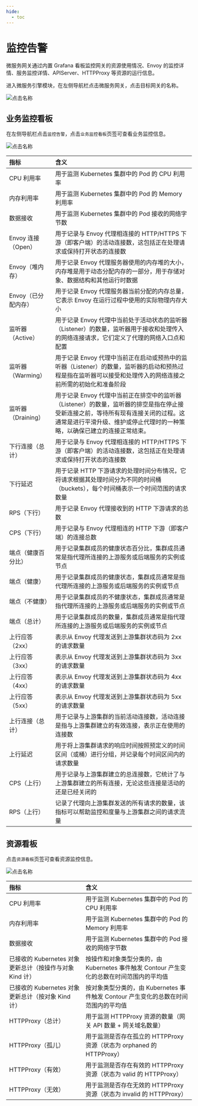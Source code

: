 ```yaml
---
hide:
  - toc
---
```


# 监控告警

微服务网关通过内置 Grafana 看板监控网关的资源使用情况、Envoy 的监控详情、服务监控详情、APIServer、HTTPProxy 等资源的运行信息。

进入微服务引擎模块，在左侧导航栏点击微服务网关，点击目标网关的名称。

![点击名称](https://docs.daocloud.io/daocloud-docs-images/docs/zh/docs/skoala/images/alert01.png)

## 业务监控看板

在左侧导航栏点击`监控告警`，点击`业务监控看板`页签可查看业务监控信息。

![点击名称](https://docs.daocloud.io/daocloud-docs-images/docs/zh/docs/skoala/images/alert02.png)

| 指标 | 含义 |
| :--- | :-- |
| CPU 利用率 | 用于监测 Kubernetes 集群中的 Pod 的 CPU 利用率 |
| 内存利用率 | 用于监测 Kubernetes 集群中的 Pod 的 Memory 利用率 |
| 数据接收 | 用于监测 Kubernetes 集群中的 Pod 接收的网络字节数 |
| Envoy 连接（Open） | 用于记录与 Envoy 代理相连接的 HTTP/HTTPS 下游（即客户端）的活动连接数，这包括正在处理请求或保持打开状态的连接数 |
| Envoy（堆内存） | 用于记录 Envoy 代理服务器使用的内存堆的大小，内存堆是用于动态分配内存的一部分，用于存储对象、数据结构和其他运行时数据 |
| Envoy（已分配内存） | 用于记录 Envoy 代理服务器当前分配的内存总量，它表示 Envoy 在运行过程中使用的实际物理内存大小 |
| 监听器（Active） | 用于记录 Envoy 代理中当前处于活动状态的监听器（Listener）的数量，监听器用于接收和处理传入的网络连接请求，它们定义了代理的网络入口点和配置 |
| 监听器（Warming） | 用于记录 Envoy 代理中当前正在启动或预热中的监听器（Listener）的数量，监听器的启动和预热过程是指在监听器可以接受和处理传入的网络连接之前所需的初始化和准备阶段 |
| 监听器（Draining） | 用于记录 Envoy 代理中当前正在排空中的监听器（Listener）的数量，监听器的排空是指在停止接受新连接之前，等待所有现有连接关闭的过程。这通常是进行平滑升级、维护或停止代理时的一种策略，以确保已建立的连接正常结束。 |
| 下行连接（总计） | 用于记录与 Envoy 代理相连接的 HTTP/HTTPS 下游（即客户端）的活动连接数，这包括正在处理请求或保持打开状态的连接数 |
| 下行延迟 | 用于记录 HTTP 下游请求的处理时间分布情况，它将请求根据其处理时间分为不同的时间桶（buckets），每个时间桶表示一个时间范围的请求数量 |
| RPS（下行） | 用于记录 Envoy 代理接收到的 HTTP 下游请求的总数 |
| CPS（下行） | 用于记录与 Envoy 代理相连的 HTTP 下游（即客户端）的连接总数 |
| 端点（健康百分比） | 用于记录集群成员的健康状态百分比，集群成员通常是指代理所连接的上游服务或后端服务的实例或节点 |
| 端点（健康） | 用于记录集群成员的健康状态，集群成员通常是指代理所连接的上游服务或后端服务的实例或节点 |
| 端点（不健康） | 用于记录集群成员的不健康状态，集群成员通常是指代理所连接的上游服务或后端服务的实例或节点 |
| 端点（总计） | 用于记录集群成员的数量，集群成员通常是指代理所连接的上游服务或后端服务的实例或节点 |
| 上行应答（2xx） | 表示从 Envoy 代理发送到上游集群状态码为 2xx 的请求数量 |
| 上行应答（3xx） | 表示从 Envoy 代理发送到上游集群状态码为 3xx 的请求数量 |
| 上行应答（4xx） | 表示从 Envoy 代理发送到上游集群状态码为 4xx 的请求数量 |
| 上行应答（5xx） | 表示从 Envoy 代理发送到上游集群状态码为 5xx 的请求数量 |
| 上行连接（总计） | 用于记录与上游集群的当前活动连接数，活动连接是指与上游集群建立的有效连接，表示正在使用的连接数 |
| 上行延迟 | 用于将上游集群请求的响应时间按照预定义的时间区间（或桶）进行分组，并记录每个时间区间内的请求数量 |
| CPS（上行） | 用于记录与上游集群建立的总连接数，它统计了与上游集群建立的所有连接，无论这些连接是活动的还是已经关闭的 |
| RPS（上行） | 记录了代理向上游集群发送的所有请求的数量，该指标可以帮助监控和度量与上游集群之间的请求流量 |

## 资源看板

点击`资源看板`页签可查看资源监控信息。

![点击名称](https://docs.daocloud.io/daocloud-docs-images/docs/zh/docs/skoala/images/alert03.png)

| 指标 | 含义 |
| :-- | :-- |
| CPU 利用率 | 用于监测 Kubernetes 集群中的 Pod 的 CPU 利用率 |
| 内存利用率 | 用于监测 Kubernetes 集群中的 Pod 的 Memory 利用率 |
| 数据接收 | 用于监测 Kubernetes 集群中的 Pod 接收的网络字节数 |
| 已接收的 Kubernetes 对象更新总计（按操作与对象 Kind 计） | 按操作和对象类型分类的，由 Kubernetes 事件触发 Contour 产生变化的总数在时间范围内的平均值 |
| 已接收的 Kubernetes 对象更新总计（按对象 Kind 计） | 按对象类型分类的，由 Kubernetes 事件触发 Contour 产生变化的总数在时间范围内的平均值 |
| HTTPProxy（总计） | 用于监测 HTTPProxy 资源的数量（网关 API 数量 + 网关域名数量） |
| HTTPProxy（孤儿） | 用于监测是否存在孤立的 HTTPProxy 资源（状态为 orphaned 的 HTTPProxy） |
| HTTPProxy（有效） | 用于监测是否存在有效的 HTTPProxy 资源（状态为 valid 的 HTTPProxy） |
| HTTPProxy（无效） | 用于监测是否存在无效的 HTTPProxy 资源（状态为 invalid 的 HTTPProxy） |
